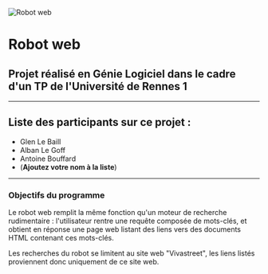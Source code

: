 ![Robot web](https://getnewsbot.com/assets/bot-69b45e7c9b1ab4062fa228f889bdcb3947cfa62915d38ddfecf2e935881af64d.svg)

# Robot web

## Projet réalisé en Génie Logiciel dans le cadre d'un TP de l'Université de Rennes 1

-------------------------------

## Liste des participants sur ce projet :
* Glen Le Baill
* Alban Le Goff
* Antoine Bouffard
* (**Ajoutez votre nom à la liste**)

---------------------------------

### Objectifs du programme

Le robot web remplit la même fonction qu'un moteur de recherche rudimentaire : l'utilisateur rentre une requête composée de mots-clés, et obtient en réponse une page web listant des liens vers des documents HTML contenant ces mots-clés.

Les recherches du robot se limitent au site web "Vivastreet", les liens listés proviennent donc uniquement de ce site web.